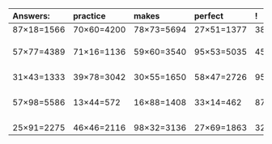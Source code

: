 | Answers: | practice | makes | perfect | ! |
| :--- | :--- | :--- | :--- | :--- |
| 87×18=1566 | 70×60=4200 | 78×73=5694 | 27×51=1377 | 38×59=2242 | 
|   |   |   |   |   | 
|   |   |   |   |   | 
|   |   |   |   |   | 
| 57×77=4389 | 71×16=1136 | 59×60=3540 | 95×53=5035 | 45×81=3645 | 
|   |   |   |   |   | 
|   |   |   |   |   | 
|   |   |   |   |   | 
|   |   |   |   |   | 
| 31×43=1333 | 39×78=3042 | 30×55=1650 | 58×47=2726 | 95×71=6745 | 
|   |   |   |   |   | 
|   |   |   |   |   | 
|   |   |   |   |   | 
|   |   |   |   |   | 
| 57×98=5586 | 13×44=572 | 16×88=1408 | 33×14=462 | 87×41=3567 | 
|   |   |   |   |   | 
|   |   |   |   |   | 
|   |   |   |   |   | 
|   |   |   |   |   | 
| 25×91=2275 | 46×46=2116 | 98×32=3136 | 27×69=1863 | 32×40=1280 | 
